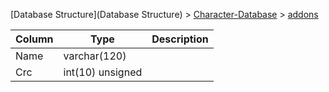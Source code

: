 [Database Structure](Database Structure) > [Character-Database](Character-Database) > [addons](addons)

Column | Type | Description
--- | --- | ---
Name | varchar(120) | 
Crc | int(10) unsigned | 
